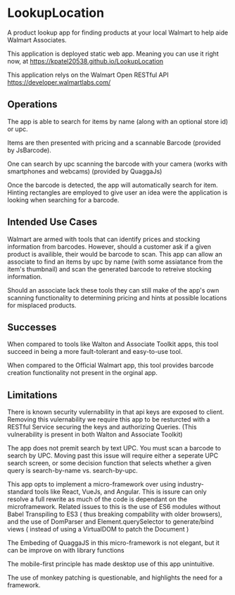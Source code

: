 # LookupLocation
A product lookup app for finding products at your local Walmart to help aide Walmart Associates.

This application is deployed static web app. Meaning you can use it right now, at 
https://kpatel20538.github.io/LookupLocation

This application relys on the Walmart Open RESTful API 
https://developer.walmartlabs.com/

## Operations

The app is able to search for items by name (along with an optional store id) or upc.

Items are then presented with pricing and a scannable Barcode (provided by JsBarcode).

One can search by upc scanning the barcode with your camera (works with smartphones and webcams) (provided by QuaggaJs)

Once the barcode is detected, the app will automatically search for item. Hinting rectangles are employed to give user an idea were the application is looking when searching for a barcode.

## Intended Use Cases

Walmart are armed with tools that can identify prices and stocking information from barcodes. However, should a customer ask if a given product is availible, their would be barcode to scan. This app can allow an associate to find an items by upc by name (with some assiatance from the item's thumbnail) and scan the generated barcode to retreive stocking information.

Should an associate lack these tools they can still make of the app's own scanning functionality to determining pricing and hints at possible locations for misplaced products.

## Successes

When compared to tools like Walton and Associate Toolkit apps, this tool succeed in being a more fault-tolerant and easy-to-use tool. 

When compared to the Official Walmart app, this tool provides barcode creation functionality not present in the orginal app. 

## Limitations

There is known security vulernability in that api keys are exposed to client. Removing this vulernability we require this app to be resturcted with a RESTful Service securing the keys and authorizing Queries. (This vulnerability is present in both Walton and Associate Toolkit)

The app does not premit search by text UPC. You must scan a barcode to search by UPC. Moving past this issue will require either a seperate UPC search screen, or some decision function that selects whether a given query is search-by-name vs. search-by-upc.

This app opts to implement a micro-framework over using industry-standard tools like React, VueJs, and Angular. This is issure can only resolve a full rewrite as much of the code is dependant on the microframework. Related issues to this is the use of ES6 modules without Babel Transpiling to ES3 ( thus breaking compability with older browsers), and the use of DomParser and Element.querySelector to generate/bind views ( instead of using a VirtualDOM to patch the Document )

The Embeding of QuaggaJS in this micro-framework is not elegant, but it can be improve on with library functions

The mobile-first principle has made desktop use of this app unintuitive. 

The use of monkey patching is questionable, and highlights the need for a framework.